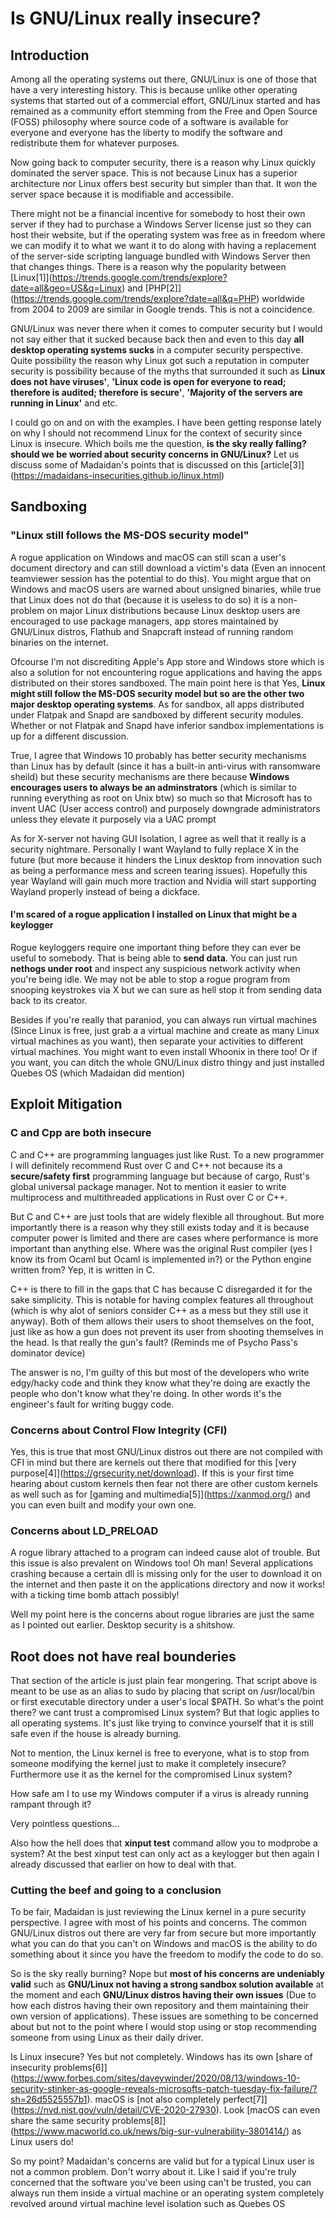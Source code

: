 # Is GNU/Linux really insecure?

## Introduction


 Among all the operating systems out there, GNU/Linux is one of those
 that have a very interesting history. This is because unlike other
 operating systems that started out of a commercial effort, GNU/Linux
 started and has remained as a community effort stemming from the Free
 and Open Source (FOSS) philosophy where source code of a software is
 available for everyone and everyone has the liberty to modify the
 software and redistribute them for whatever purposes.
 


 Now going back to computer security, there is a reason why Linux quickly
 dominated the server space. This is not because Linux has a superior
 architecture nor Linux offers best security but simpler than that. It
 won the server space because it is modifiable and accessibile.
 


 There might not be a financial incentive for somebody to host their own
 server if they had to purchase a Windows Server license just so they can
 host their website, but if the operating system was free as in freedom
 where we can modify it to what we want it to do along with having a
 replacement of the server\-side scripting language bundled with Windows
 Server then that changes things. There is a reason why the popularity
 between
 [Linux\[1]](https://trends.google.com/trends/explore?date=all&geo=US&q=Linux)
 and
 [PHP\[2]](https://trends.google.com/trends/explore?date=all&q=PHP)
 worldwide from 2004 to 2009 are similar in Google trends. This is not a
 coincidence.
 


 GNU/Linux was never there when it comes to computer security but I would
 not say either that it sucked because back then and even to this day
 **all desktop operating systems sucks**
 in a computer security perspective. Quite possibility the reason why
 Linux got such a reputation in computer security is possibility because
 of the myths that surrounded it such as
 **Linux does not have viruses'**,
 **'Linux code is open for everyone to read; therefore is audited;
 therefore is secure'**, **'Majority of the servers are running in Linux'** and etc.
 


 I could go on and on with the examples. I have been getting response lately
 on why I should not recommend Linux for the context of security since Linux
 is insecure. Which boils me the question, **is the sky
 really falling? should we be worried about security concerns in
 GNU/Linux?** Let us discuss some of Madaidan's points that is discussed on this
 [article\[3]](https://madaidans-insecurities.github.io/linux.html)


## Sandboxing

### "Linux still follows the MS\-DOS security model"


 A rogue application on Windows and macOS can still scan a user's
 document directory and can still download a victim's data (Even an
 innocent teamviewer session has the potential to do this). You might
 argue that on Windows and macOS users are warned about unsigned
 binaries, while true that Linux does not do that (because it is useless
 to do so) it is a non\-problem on major Linux distributions because Linux
 desktop users are encouraged to use package managers, app stores
 maintained by GNU/Linux distros, Flathub and Snapcraft instead of running
 random binaries on the internet.
 


 Ofcourse I'm not discrediting Apple's App store and Windows store which
 is also a solution for not encountering rogue applications and having
 the apps distributed on their stores sandboxed. The main point here is
 that Yes, **Linux might still follow the MS\-DOS security model but so
 are the other two major desktop operating systems**. As for sandbox, all
 apps distributed under Flatpak and Snapd are sandboxed by different security
 modules. Whether or not Flatpak and Snapd have inferior sandbox implementations
 is up for a different discussion.
 


 True, I agree that Windows 10 probably has better security mechanisms than Linux
 has by default (since it has a built\-in anti\-virus with ransomware sheild) but
 these security mechanisms are there because **Windows encourages users to always
 be an adminstrators** (which is similar to running everything as root on Unix btw)
 so much so that Microsoft has to invent UAC (User access control) and purposely downgrade
 administrators unless they elevate it purposely via a UAC prompt
 


 As for X\-server not having GUI Isolation, I agree as well that it really is a security nightmare.
 Personally I want Wayland to fully replace X in the future (but more because it hinders the Linux desktop
 from innovation such as being a performance mess and screen tearing issues). Hopefully this year Wayland
 will gain much more traction and Nvidia will start supporting Wayland properly instead of being a dickface.
 

#### I'm scared of a rogue application I installed on Linux that might be a keylogger


 Rogue keyloggers require one important thing before they can ever be useful to somebody. That is being able to
 **send data**. You can just run **nethogs under root** and inspect any suspicious network activity when
 you're being idle. We may not be able to stop a rogue program from snooping keystrokes via X but we can sure as
 hell stop it from sending data back to its creator.
 


 Besides if you're really that paraniod, you can always run virtual machines (Since Linux is free, just grab a
 a virtual machine and create as many Linux virtual machines as you want), then separate your activities to
 different virtual machines. You might want to even install Whoonix in there too! Or if you want, you can ditch
 the whole GNU/Linux distro thingy and just installed Quebes OS (which Madaidan did mention)
 

## Exploit Mitigation

### C and Cpp are both insecure


 C and C\+\+ are programming languages just like Rust. To a new programmer I will definitely recommend Rust over
 C and C\+\+ not because its a **secure/safety first** programming language but because of cargo, Rust's global
 universal package manager. Not to mention it easier to write multiprocess and multithreaded applications in Rust
 over C or C\+\+.
 


 But C and C\+\+ are just tools that are widely flexible all throughout. But more importantly there is a reason why
 they still exists today and it is because computer power is limited and there are cases where performance is more
 important than anything else. Where was the original Rust compiler (yes I know its from Ocaml but Ocaml is
 implemented in?)
 or the Python engine written from? Yep, it is written in C.
 


 C\+\+ is there to fill in the gaps that C has because C disregarded it for the sake simplicity. This is notable for
 having complex features all
 throughout (which is why alot of seniors consider C\+\+ as a mess but they still use it anyway). Both of them allows
 their
 users to shoot themselves on the foot, just like as how a gun does not prevent its user from shooting themselves
 in the head.
 Is that really the gun's fault? (Reminds me of Psycho Pass's dominator device)
 


 The answer is no, I'm guilty of this but most of the developers who write edgy/hacky code and think they know what
 they're doing are
 exactly the people who don't know what they're doing. In other words it's the engineer's fault for writing buggy
 code.
 

### Concerns about Control Flow Integrity (CFI)


 Yes, this is true that most GNU/Linux distros out there are not compiled with CFI in mind but there are kernels
 out there that
 modified for this [very purpose\[4]](https://grsecurity.net/download). If this is your first time hearing
 about custom
 kernels then fear not there are other custom kernels as well such as for [gaming
 and multimedia\[5]](https://xanmod.org/)
 and you can even built and modify your own one.
 

### Concerns about LD\_PRELOAD


 A rogue library attached to a program can indeed cause alot of trouble. But this issue is also prevalent on
 Windows too!
 Oh man! Several applications crashing because a certain dll is missing only for the user to download it on the
 internet
 and then paste it on the applications directory and now it works! with a ticking time bomb attach possibly!
 


 Well my point here is the concerns about rogue libraries are just the same as I pointed out earlier. Desktop
 security is a shitshow.
 

## Root does not have real bounderies


 That section of the article is just plain fear mongering. That script above is meant to be use as an alias to sudo
 by placing that
 script on /usr/local/bin or first executable directory under a user's local $PATH. So what's the point there? we
 cant trust a compromised Linux system?
 But that logic applies to all operating systems. It's just like trying to convince yourself that it is still safe
 even if the house is
 already burning.
 


 Not to mention, the Linux kernel is free to everyone, what is to stop from someone modifying the kernel just to
 make it completely insecure?
 Furthermore use it as the kernel for the compromised Linux system?
 


 How safe am I to use my Windows computer if a virus is already running rampant through it?
 


 Very pointless questions...
 


 Also how the hell does that **xinput test** command allow you to modprobe a system? At the best xinput test can
 only act as a keylogger
 but then again I already discussed that earlier on how to deal with that.
 

### Cutting the beef and going to a conclusion


 To be fair, Madaidan is just reviewing the Linux kernel in a pure security perspective. I agree with most of his
 points and concerns.
 The common GNU/Linux distros out there are very far from secure but more importantly what you can do that you
 can't on Windows and macOS
 is the ability to do something about it since you have the freedom to modify the code to do so.
 


 So is the sky really burning? Nope but **most of his concerns are undeniably valid** such as **GNU/Linux not 
 having a strong sandbox solution available** at the moment and each **GNU/Linux distros having their own issues**
 (Due to how each distros having their own repository and them maintaining their own version of applications).
 These issues are something to be concerned about but not to the point where I would stop using or stop recommending
 someone from using Linux as their daily driver.
 


 Is Linux insecure? Yes but not completely. Windows has its own [share of insecurity problems\[6]](https://www.forbes.com/sites/daveywinder/2020/08/13/windows-10-security-stinker-as-google-reveals-microsofts-patch-tuesday-fix-failure/?sh=26d5525557b1).
 macOS is [not also completely perfect\[7]](https://nvd.nist.gov/vuln/detail/CVE-2020-27930). Look [macOS can even share the same security problems\[8]](https://www.macworld.co.uk/news/big-sur-vulnerability-3801414/) as Linux users do!
 
 So my point? Madaidan's concerns are valid but for a typical Linux user is not a common problem. Don't worry about it.
 Like I said if you're truly concerned that the software you've been using can't be trusted, you can always run them
 inside a virtual machine or an operating system completely revolved around virtual machine level isolation such as Quebes OS
 





